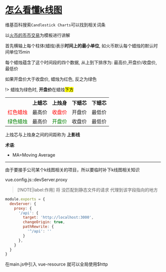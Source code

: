 # [怎么看懂k线图](/2019/11/k_line.md)

维基百科搜索`Candlestick Charts`可以找到相关词条

以[火币的币币交易](https://www.huobi.com/en-us/exchange/)为模板进行讲解

首先横轴上每个柱体(蜡烛)表示**时间上的最小单位**, 如火币默认每个蜡烛的默认时间单位15min

每个蜡烛蕴含了这个时间段的四个数据, 从上到下排序为: 最高价,开盘价/收盘价,最低价

如果开盘价大于收盘价, 蜡烛为红色, 反之为绿色

!> 蜡烛为绿色时, **开盘价**在蜡烛<mark>下方</mark>

<table>
<tr><th></th><th>上蜡芯</th><th>上烛身</th><th>下蜡芯</th><th>下蜡芯</th></tr>
<tr><td style="color:red">红色蜡烛</td><td>最高价</td><td style="color:red">收盘价</td><td>开盘价</td><td>最低价</td></tr>
<tr><td style="color:green">绿色蜡烛</td><td>最高价</td><td style="color:green">开盘价</td><td>收盘价</td><td>最低价</td></tr>
</table>

上烛芯与上烛身之间的间距称为 **上影线**

**术语**:

- MA=Moving Average

---

由于要接手公司某个k线图相关的项目，所以要临时补下k线图相关知识

vue.config.js::devServer.proxy

> [!NOTE|label:作用]
> 将 没匹配到静态文件的请求 代理到该字段指向的地方

```js
module.exports = {
  devServer: {
    proxy: {
      '/api': {
        target: 'http://localhost:3000',
        changeOrigin: true,
        pathRewrite: {
          '^/api': ''
        }
      },
    }
  }
}
```

在main.js中引入 vue-resource 就可以全局使用$http

